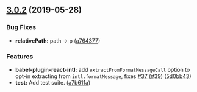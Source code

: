 ## [3.0.2](https://github.com/formatjs/babel-plugin-react-intl/compare/babel-plugin-react-intl@3.0.2...babel-plugin-react-intl@3.0.2) (2019-05-28)


### Bug Fixes

* **relativePath:** path -> p ([a764377](https://github.com/formatjs/babel-plugin-react-intl/commit/a764377))


### Features

* **babel-plugin-react-intl:** add `extractFromFormatMessageCall` option to opt-in extracting from `intl.formatMessage`, fixes [#37](https://github.com/formatjs/babel-plugin-react-intl/issues/37) ([#39](https://github.com/formatjs/babel-plugin-react-intl/issues/39)) ([5d0bb43](https://github.com/formatjs/babel-plugin-react-intl/commit/5d0bb43))
* **test:** Add test suite. ([a7b611a](https://github.com/formatjs/babel-plugin-react-intl/commit/a7b611a))



